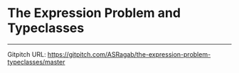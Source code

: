 # The Expression Problem and Typeclasses

---

Gitpitch URL: https://gitpitch.com/ASRagab/the-expression-problem-typeclasses/master